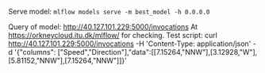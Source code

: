 
Serve model:
`mlflow models serve -m best_model -h 0.0.0.0`

Query of model: http://40.127.101.229:5000/invocations
At https://orkneycloud.itu.dk/mlflow/ for checking.
Test script: curl http://40.127.101.229:5000/invocations -H 'Content-Type: application/json' -d '{"columns": ["Speed","Direction"],"data":[[7.15264,"NNW"],[3.12928,"W"],[5.81152,"NNW"],[7.15264,"NNW"]]}'
